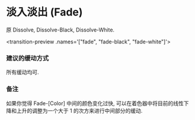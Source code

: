# 淡入淡出 (Fade)

原 Dissolve, Dissolve-Black, Dissolve-White.

<transition-preview .names='["fade", "fade-black", "fade-white"]'></transition-preview>


### 建议的缓动方式

所有缓动均可.


### 备注

如果你觉得 Fade-[Color] 中间的颜色变化过快, 可以在着色器中将目前的线性下降和上升的调整为一个大于 1 的次方来进行中间部分的缓动.